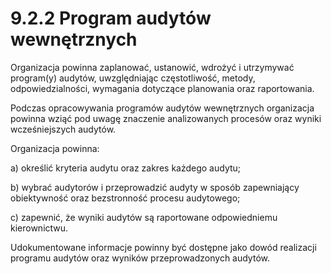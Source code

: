 # 9.2.2 Program audytów wewnętrznych

Organizacja powinna zaplanować, ustanowić, wdrożyć i utrzymywać program(y) audytów, uwzględniając częstotliwość, metody, odpowiedzialności, wymagania dotyczące planowania oraz raportowania.

Podczas opracowywania programów audytów wewnętrznych organizacja powinna wziąć pod uwagę znaczenie analizowanych procesów oraz wyniki wcześniejszych audytów.

Organizacja powinna:

a) określić kryteria audytu oraz zakres każdego audytu;

b) wybrać audytorów i przeprowadzić audyty w sposób zapewniający obiektywność oraz bezstronność procesu audytowego;

c) zapewnić, że wyniki audytów są raportowane odpowiedniemu kierownictwu.

Udokumentowane informacje powinny być dostępne jako dowód realizacji programu audytów oraz wyników przeprowadzonych audytów.

